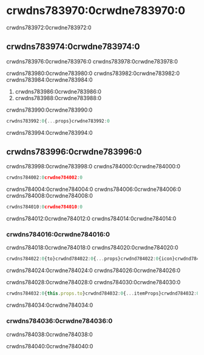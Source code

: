 # crwdns783970:0crwdne783970:0

<p class="description">crwdns783972:0crwdne783972:0</p>

## crwdns783974:0crwdne783974:0

crwdns783976:0crwdne783976:0 crwdns783978:0crwdne783978:0

crwdns783980:0crwdne783980:0 crwdns783982:0crwdne783982:0 crwdns783984:0crwdne783984:0

1. crwdns783986:0crwdne783986:0
2. crwdns783988:0crwdne783988:0

crwdns783990:0crwdne783990:0

```jsx
crwdns783992:0{...props}crwdne783992:0
```

crwdns783994:0crwdne783994:0

## crwdns783996:0crwdne783996:0

crwdns783998:0crwdne783998:0 crwdns784000:0crwdne784000:0

```js
crwdns784002:0crwdne784002:0
```

crwdns784004:0crwdne784004:0 crwdns784006:0crwdne784006:0 crwdns784008:0crwdne784008:0

```jsx
crwdns784010:0crwdne784010:0
```

crwdns784012:0crwdne784012:0 crwdns784014:0crwdne784014:0

### crwdns784016:0crwdne784016:0

crwdns784018:0crwdne784018:0 crwdns784020:0crwdne784020:0

```jsx
crwdns784022:0{to}crwdnd784022:0{...props}crwdnd784022:0{icon}crwdnd784022:0{primary}crwdnd784022:0{secondary}crwdne784022:0
```

crwdns784024:0crwdne784024:0 crwdns784026:0crwdne784026:0

crwdns784028:0crwdne784028:0 crwdns784030:0crwdne784030:0

```jsx
crwdns784032:0{this.props.to}crwdnd784032:0{...itemProps}crwdnd784032:0{this.renderLink}crwdnd784032:0{icon}crwdnd784032:0{primary}crwdnd784032:0{secondary}crwdne784032:0
```

crwdns784034:0crwdne784034:0

### crwdns784036:0crwdne784036:0

crwdns784038:0crwdne784038:0

crwdns784040:0crwdne784040:0